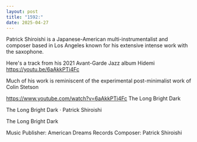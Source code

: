 ```yaml
---
layout: post
title: "1592:"
date: 2025-04-27
---
```


Patrick Shiroishi is a Japanese-American multi-instrumentalist and composer based in Los Angeles known for his extensive intense work with the saxophone.

Here's a track from his 2021 Avant-Garde Jazz album Hidemi 
https://youtu.be/6aAkkPTi4Fc

Much of his work is reminiscent of the experimental post-minimalist work of Colin Stetson

https://www.youtube.com/watch?v=6aAkkPTi4Fc
The Long Bright Dark

The Long Bright Dark · Patrick Shiroishi

The Long Bright Dark



Music  Publisher: American Dreams Records
Composer: Patrick Shiroishi
